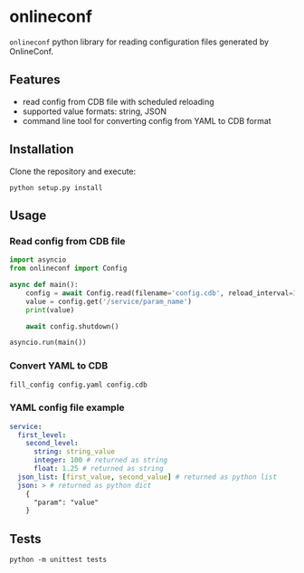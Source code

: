 # onlineconf

`onlineconf` python library for reading configuration files generated by OnlineConf.

## Features
* read config from CDB file with scheduled reloading
* supported value formats: string, JSON
* command line tool for converting config from YAML to CDB format

## Installation

Clone the repository and execute:
```
python setup.py install
```

## Usage

### Read config from CDB file
```python
import asyncio
from onlineconf import Config

async def main():
    config = await Config.read(filename='config.cdb', reload_interval=30)
    value = config.get('/service/param_name')
    print(value)

    await config.shutdown()

asyncio.run(main())
```

### Convert YAML to CDB
```bash
fill_config config.yaml config.cdb
```

### YAML config file example

```yaml
service:
  first_level:
    second_level:
      string: string_value
      integer: 100 # returned as string
      float: 1.25 # returned as string
  json_list: [first_value, second_value] # returned as python list
  json: > # returned as python dict
    {
      "param": "value"
    }
```

## Tests
```
python -m unittest tests
```
